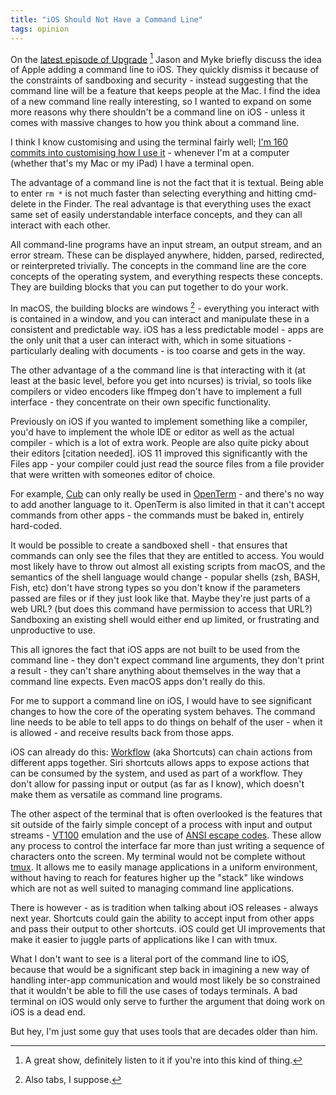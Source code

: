 ```yaml
---
title: "iOS Should Not Have a Command Line"
tags: opinion
---
```


On the [latest episode of Upgrade](https://www.relay.fm/upgrade/198) [^upgrade-is-great] Jason and Myke briefly discuss the idea of Apple adding a command line to iOS. They quickly dismiss it because of the constraints of sandboxing and security - instead suggesting that the command line will be a feature that keeps people at the Mac. I find the idea of a new command line really interesting, so I wanted to expand on some more reasons why there shouldn't be a command line on iOS - unless it comes with massive changes to how you think about a command line.

[^upgrade-is-great]: A great show, definitely listen to it if you're into this kind of thing.

I think I know customising and using the terminal fairly well; [I'm 160 commits into customising how I use it](https://github.com/willhbr/dotfiles) - whenever I'm at a computer (whether that's my Mac or my iPad) I have a terminal open.

The advantage of a command line is not the fact that it is textual. Being able to enter `rm *` is not much faster than selecting everything and hitting cmd-delete in the Finder. The real advantage is that everything uses the exact same set of easily understandable interface concepts, and they can all interact with each other.

All command-line programs have an input stream, an output stream, and an error stream. These can be displayed anywhere, hidden, parsed, redirected, or reinterpreted trivially. The concepts in the command line are the core concepts of the operating system, and everything respects these concepts. They are building blocks that you can put together to do your work.

In macOS, the building blocks are windows [^also-tabs] - everything you interact with is contained in a window, and you can interact and manipulate these in a consistent and predictable way. iOS has a less predictable model - apps are the only unit that a user can interact with, which in some situations - particularly dealing with documents - is too coarse and gets in the way.

[^also-tabs]: Also tabs, I suppose.

The other advantage of a the command line is that interacting with it (at least at the basic level, before you get into ncurses) is trivial, so tools like compilers or video encoders like ffmpeg don't have to implement a full interface - they concentrate on their own specific functionality.

Previously on iOS if you wanted to implement something like a compiler, you'd have to implement the whole IDE or editor as well as the actual compiler - which is a lot of extra work. People are also quite picky about their editors [citation needed]. iOS 11 improved this significantly with the Files app - your compiler could just read the source files from a file provider that were written with someones editor of choice.

For example, [Cub](https://github.com/louisdh/cub) can only really be used in [OpenTerm](https://github.com/louisdh/openterm) - and there's no way to add another language to it. OpenTerm is also limited in that it can't accept commands from other apps - the commands must be baked in, entirely hard-coded.

It would be possible to create a sandboxed shell - that ensures that commands can only see the files that they are entitled to access. You would most likely have to throw out almost all existing scripts from macOS, and the semantics of the shell language would change - popular shells (zsh, BASH, Fish, etc) don't have strong types so you don't know if the parameters passed are files or if they just look like that. Maybe they're just parts of a web URL? (but does this command have permission to access that URL?) Sandboxing an existing shell would either end up limited, or frustrating and unproductive to use.

This all ignores the fact that iOS apps are not built to be used from the command line - they don't expect command line arguments, they don't print a result - they can't share anything about themselves in the way that a command line expects. Even macOS apps don't really do this.

For me to support a command line on iOS, I would have to see significant changes to how the core of the operating system behaves. The command line needs to be able to tell apps to do things on behalf of the user - when it is allowed - and receive results back from those apps.

iOS can already do this: [Workflow](https://workflow.is/) (aka Shortcuts) can chain actions from different apps together. Siri shortcuts allows apps to expose actions that can be consumed by the system, and used as part of a workflow. They don't allow for passing input or output (as far as I know), which doesn't make them as versatile as command line programs.

The other aspect of the terminal that is often overlooked is the features that sit outside of the fairly simple concept of a process with input and output streams - [VT100](https://en.m.wikipedia.org/wiki/VT100) emulation and the use of [ANSI escape codes](https://en.m.wikipedia.org/wiki/ANSI_escape_code). These allow any process to control the interface far more than just writing a sequence of characters onto the screen. My terminal would not be complete without [tmux](https://github.com/tmux/tmux/wiki). It allows me to easily manage applications in a uniform environment, without having to reach for features higher up the "stack" like windows which are not as well suited to managing command line applications.

There is however - as is tradition when talking about iOS releases - always next year. Shortcuts could gain the ability to accept input from other apps and pass their output to other shortcuts. iOS could get UI improvements that make it easier to juggle parts of applications like I can with tmux.

What I don't want to see is a literal port of the command line to iOS, because that would be a significant step back in imagining a new way of handling inter-app communication and would most likely be so constrained that it wouldn't be able to fill the use cases of todays terminals. A bad terminal on iOS would only serve to further the argument that doing work on iOS is a dead end.

But hey, I'm just some guy that uses tools that are decades older than him.
